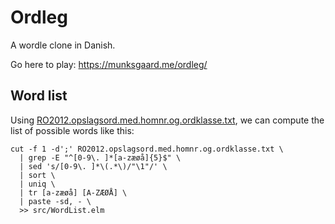 # Ordleg

A wordle clone in Danish.

Go here to play: https://munksgaard.me/ordleg/

## Word list

Using
[RO2012.opslagsord.med.homnr.og.ordklasse.txt](https://dsn.dk/wp-content/uploads/2021/03/RO2012.opslagsord.med_.homnr_.og_.ordklasse.zip),
we can compute the list of possible words like this:

```
cut -f 1 -d';' RO2012.opslagsord.med.homnr.og.ordklasse.txt \
  | grep -E "^[0-9\. ]*[a-zæøå]{5}$" \
  | sed 's/[0-9\. ]*\(.*\)/"\1"/' \
  | sort \
  | uniq \
  | tr [a-zæøå] [A-ZÆØÅ] \
  | paste -sd, - \
  >> src/WordList.elm
```
